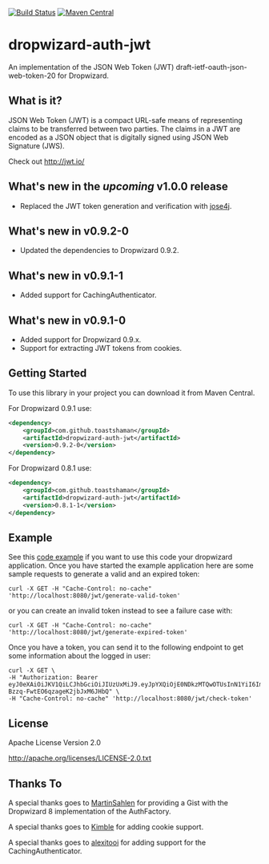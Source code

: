 [![Build Status](https://travis-ci.org/ToastShaman/dropwizard-auth-jwt.svg?branch=master)](https://travis-ci.org/ToastShaman/dropwizard-auth-jwt)
[![Maven Central](https://img.shields.io/maven-central/v/com.github.toastshaman/dropwizard-auth-jwt.svg)](http://mvnrepository.com/artifact/com.github.toastshaman/dropwizard-auth-jwt)

# dropwizard-auth-jwt

An implementation of the JSON Web Token (JWT) draft-ietf-oauth-json-web-token-20 for Dropwizard.

## What is it?
JSON Web Token (JWT) is a compact URL-safe means of representing claims to be transferred between two parties.
The claims in a JWT are encoded as a JSON object that is digitally signed using JSON Web Signature (JWS).

Check out http://jwt.io/

## What's new in the *upcoming* v1.0.0 release
* Replaced the JWT token generation and verification with [jose4j](https://bitbucket.org/b_c/jose4j/wiki/Home). 

## What's new in v0.9.2-0
* Updated the dependencies to Dropwizard 0.9.2.

## What's new in v0.9.1-1
* Added support for CachingAuthenticator.

## What's new in v0.9.1-0
* Added support for Dropwizard 0.9.x.
* Support for extracting JWT tokens from cookies.

## Getting Started

To use this library in your project you can download it from Maven Central.

For Dropwizard 0.9.1 use:
```xml
<dependency>
    <groupId>com.github.toastshaman</groupId>
    <artifactId>dropwizard-auth-jwt</artifactId>
    <version>0.9.2-0</version>
</dependency>
```

For Dropwizard 0.8.1 use:

```xml
<dependency>
    <groupId>com.github.toastshaman</groupId>
    <artifactId>dropwizard-auth-jwt</artifactId>
    <version>0.8.1-1</version>
</dependency>
```

## Example
See this [code example](https://github.com/ToastShaman/dropwizard-auth-jwt/tree/master/src/test/java/com/github/toastshaman/dropwizard/auth/jwt/example) 
if you want to use this code your dropwizard application. Once you have started the example application here are some 
sample requests to generate a valid and an expired token:

```
curl -X GET -H "Cache-Control: no-cache" 'http://localhost:8080/jwt/generate-valid-token'
```

or you can create an invalid token instead to see a failure case with: 

```
curl -X GET -H "Cache-Control: no-cache" 'http://localhost:8080/jwt/generate-expired-token'
```

Once you have a token, you can send it to the following endpoint to get some information about the logged in user:

```
curl -X GET \
-H "Authorization: Bearer eyJ0eXAiOiJKV1QiLCJhbGciOiJIUzUxMiJ9.eyJpYXQiOjE0NDkzMTQwOTUsInN1YiI6Imdvb2QtZ3V5In0.oFXdelQECJrw6_e4gR1HU3ljFvY8zmf2EHDsBnnea7n2UDBipmNDbx3bw-Bzzq-FwtEO6qzageK2jbJxM6JHbQ" \
-H "Cache-Control: no-cache" 'http://localhost:8080/jwt/check-token'
```

## License
Apache License Version 2.0 

http://apache.org/licenses/LICENSE-2.0.txt

## Thanks To
A special thanks goes to [MartinSahlen](https://github.com/MartinSahlen) for providing a Gist with the Dropwizard 8 implementation of the AuthFactory.

A special thanks goes to [Kimble](https://github.com/kimble) for adding cookie support.

A special thanks goes to [alexitooi](https://github.com/alexitooi) for adding support for the CachingAuthenticator.
